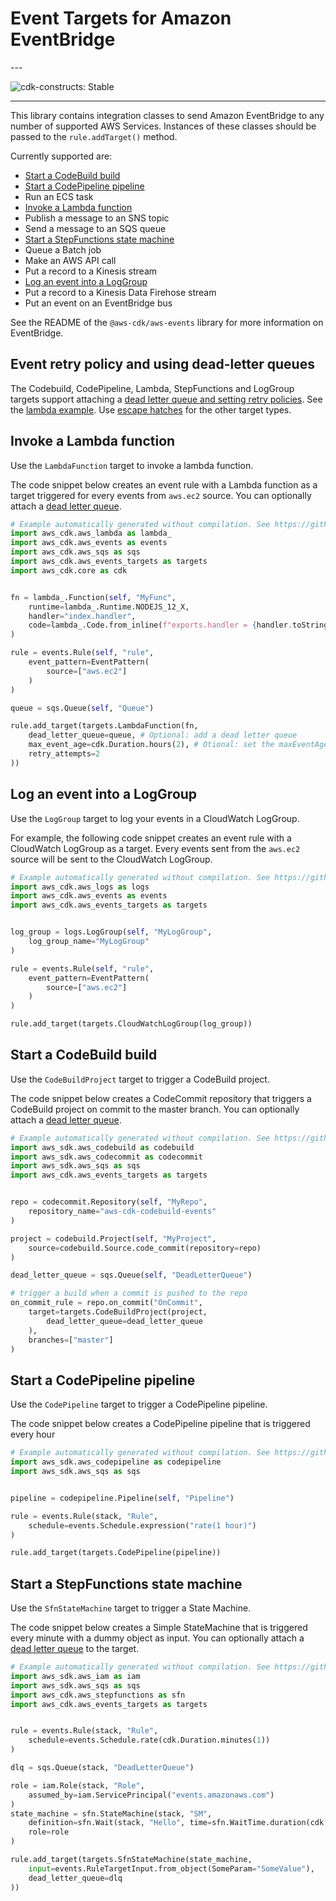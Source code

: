 # Event Targets for Amazon EventBridge

<!--BEGIN STABILITY BANNER-->---


![cdk-constructs: Stable](https://img.shields.io/badge/cdk--constructs-stable-success.svg?style=for-the-badge)

---
<!--END STABILITY BANNER-->

This library contains integration classes to send Amazon EventBridge to any
number of supported AWS Services. Instances of these classes should be passed
to the `rule.addTarget()` method.

Currently supported are:

* [Start a CodeBuild build](#start-a-codebuild-build)
* [Start a CodePipeline pipeline](#start-a-codepipeline-pipeline)
* Run an ECS task
* [Invoke a Lambda function](#invoke-a-lambda-function)
* Publish a message to an SNS topic
* Send a message to an SQS queue
* [Start a StepFunctions state machine](#start-a-stepfunctions-state-machine)
* Queue a Batch job
* Make an AWS API call
* Put a record to a Kinesis stream
* [Log an event into a LogGroup](#log-an-event-into-a-loggroup)
* Put a record to a Kinesis Data Firehose stream
* Put an event on an EventBridge bus

See the README of the `@aws-cdk/aws-events` library for more information on
EventBridge.

## Event retry policy and using dead-letter queues

The Codebuild, CodePipeline, Lambda, StepFunctions and LogGroup targets support attaching a [dead letter queue and setting retry policies](https://docs.aws.amazon.com/eventbridge/latest/userguide/rule-dlq.html). See the [lambda example](#invoke-a-lambda-function).
Use [escape hatches](https://docs.aws.amazon.com/cdk/latest/guide/cfn_layer.html) for the other target types.

## Invoke a Lambda function

Use the `LambdaFunction` target to invoke a lambda function.

The code snippet below creates an event rule with a Lambda function as a target
triggered for every events from `aws.ec2` source. You can optionally attach a
[dead letter queue](https://docs.aws.amazon.com/eventbridge/latest/userguide/rule-dlq.html).

```python
# Example automatically generated without compilation. See https://github.com/aws/jsii/issues/826
import aws_cdk.aws_lambda as lambda_
import aws_cdk.aws_events as events
import aws_cdk.aws_sqs as sqs
import aws_cdk.aws_events_targets as targets
import aws_cdk.core as cdk


fn = lambda_.Function(self, "MyFunc",
    runtime=lambda_.Runtime.NODEJS_12_X,
    handler="index.handler",
    code=lambda_.Code.from_inline(f"exports.handler = {handler.toString()}")
)

rule = events.Rule(self, "rule",
    event_pattern=EventPattern(
        source=["aws.ec2"]
    )
)

queue = sqs.Queue(self, "Queue")

rule.add_target(targets.LambdaFunction(fn,
    dead_letter_queue=queue, # Optional: add a dead letter queue
    max_event_age=cdk.Duration.hours(2), # Otional: set the maxEventAge retry policy
    retry_attempts=2
))
```

## Log an event into a LogGroup

Use the `LogGroup` target to log your events in a CloudWatch LogGroup.

For example, the following code snippet creates an event rule with a CloudWatch LogGroup as a target.
Every events sent from the `aws.ec2` source will be sent to the CloudWatch LogGroup.

```python
# Example automatically generated without compilation. See https://github.com/aws/jsii/issues/826
import aws_cdk.aws_logs as logs
import aws_cdk.aws_events as events
import aws_cdk.aws_events_targets as targets


log_group = logs.LogGroup(self, "MyLogGroup",
    log_group_name="MyLogGroup"
)

rule = events.Rule(self, "rule",
    event_pattern=EventPattern(
        source=["aws.ec2"]
    )
)

rule.add_target(targets.CloudWatchLogGroup(log_group))
```

## Start a CodeBuild build

Use the `CodeBuildProject` target to trigger a CodeBuild project.

The code snippet below creates a CodeCommit repository that triggers a CodeBuild project
on commit to the master branch. You can optionally attach a
[dead letter queue](https://docs.aws.amazon.com/eventbridge/latest/userguide/rule-dlq.html).

```python
# Example automatically generated without compilation. See https://github.com/aws/jsii/issues/826
import aws_sdk.aws_codebuild as codebuild
import aws_sdk.aws_codecommit as codecommit
import aws_sdk.aws_sqs as sqs
import aws_cdk.aws_events_targets as targets


repo = codecommit.Repository(self, "MyRepo",
    repository_name="aws-cdk-codebuild-events"
)

project = codebuild.Project(self, "MyProject",
    source=codebuild.Source.code_commit(repository=repo)
)

dead_letter_queue = sqs.Queue(self, "DeadLetterQueue")

# trigger a build when a commit is pushed to the repo
on_commit_rule = repo.on_commit("OnCommit",
    target=targets.CodeBuildProject(project,
        dead_letter_queue=dead_letter_queue
    ),
    branches=["master"]
)
```

## Start a CodePipeline pipeline

Use the `CodePipeline` target to trigger a CodePipeline pipeline.

The code snippet below creates a CodePipeline pipeline that is triggered every hour

```python
# Example automatically generated without compilation. See https://github.com/aws/jsii/issues/826
import aws_sdk.aws_codepipeline as codepipeline
import aws_sdk.aws_sqs as sqs


pipeline = codepipeline.Pipeline(self, "Pipeline")

rule = events.Rule(stack, "Rule",
    schedule=events.Schedule.expression("rate(1 hour)")
)

rule.add_target(targets.CodePipeline(pipeline))
```

## Start a StepFunctions state machine

Use the `SfnStateMachine` target to trigger a State Machine.

The code snippet below creates a Simple StateMachine that is triggered every minute with a
dummy object as input.
You can optionally attach a
[dead letter queue](https://docs.aws.amazon.com/eventbridge/latest/userguide/rule-dlq.html)
to the target.

```python
# Example automatically generated without compilation. See https://github.com/aws/jsii/issues/826
import aws_sdk.aws_iam as iam
import aws_sdk.aws_sqs as sqs
import aws_cdk.aws_stepfunctions as sfn
import aws_cdk.aws_events_targets as targets


rule = events.Rule(stack, "Rule",
    schedule=events.Schedule.rate(cdk.Duration.minutes(1))
)

dlq = sqs.Queue(stack, "DeadLetterQueue")

role = iam.Role(stack, "Role",
    assumed_by=iam.ServicePrincipal("events.amazonaws.com")
)
state_machine = sfn.StateMachine(stack, "SM",
    definition=sfn.Wait(stack, "Hello", time=sfn.WaitTime.duration(cdk.Duration.seconds(10))),
    role=role
)

rule.add_target(targets.SfnStateMachine(state_machine,
    input=events.RuleTargetInput.from_object(SomeParam="SomeValue"),
    dead_letter_queue=dlq
))
```
